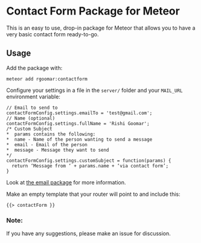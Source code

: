 # Contact Form Package for Meteor
This is an easy to use, drop-in package for Meteor that allows you to have a very basic contact form ready-to-go.

## Usage
Add the package with:  
```
meteor add rgoomar:contactform
```

Configure your settings in a file in the ```server/``` folder and your ```MAIL_URL``` environment variable:
```
// Email to send to
contactFormConfig.settings.emailTo = 'test@gmail.com';
// Name (optional)
contactFormConfig.settings.fullName = 'Rishi Goomar';
/* Custom Subject
*  params contains the following:
*  name - Name of the person wanting to send a message
*  email - Email of the person
*  message - Message they want to send
*/
contactFormConfig.settings.customSubject = function(params) {
  return ‘Message from ‘ + params.name + ‘via contact form’;
}
```
Look at [the email package](http://docs.meteor.com/#email) for more information.

Make an empty template that your router will point to and include this:
```
{{> contactForm }}
```

### Note:
If you have any suggestions, please make an issue for discussion.
